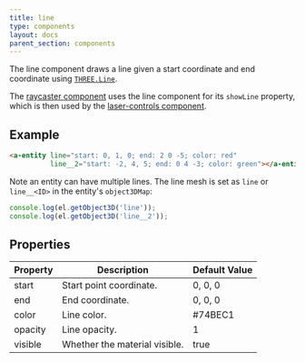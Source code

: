 ```yaml
---
title: line
type: components
layout: docs
parent_section: components
---
```


[threeline]: https://threejs.org/docs/#api/objects/Line

The line component draws a line given a start coordinate and end coordinate
using [`THREE.Line`][threeline].

[laser-controls]: ./laser-controls.md
[raycaster]: ./raycaster.md

The [raycaster component][raycaster] uses the line component for its `showLine`
property, which is then used by the [laser-controls component][laser-controls].

## Example

```html
<a-entity line="start: 0, 1, 0; end: 2 0 -5; color: red"
          line__2="start: -2, 4, 5; end: 0 4 -3; color: green"></a-entity>
```

Note an entity can have multiple lines. The line mesh is set as `line` or
`line__<ID>` in the entity's `object3DMap`:

```js
console.log(el.getObject3D('line'));
console.log(el.getObject3D('line__2'));
```

## Properties

| Property | Description                   | Default Value |
|----------|-------------------------------|---------------|
| start    | Start point coordinate.       | 0, 0, 0       |
| end      | End coordinate.               | 0, 0, 0       |
| color    | Line color.                   | #74BEC1       |
| opacity  | Line opacity.                 | 1             |
| visible  | Whether the material visible. | true          |

